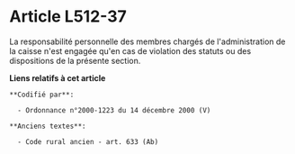 # Article L512-37

La responsabilité personnelle des membres chargés de l'administration de la caisse n'est engagée qu'en cas de violation des
statuts ou des dispositions de la présente section.

**Liens relatifs à cet article**

	**Codifié par**:

	  - Ordonnance n°2000-1223 du 14 décembre 2000 (V)

	**Anciens textes**:

	  - Code rural ancien - art. 633 (Ab)
